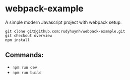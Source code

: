 # webpack-example

A simple modern Javascript project with webpack setup.

```
git clone git@github.com:rudyhuynh/webpack-example.git
git checkout overview
npm install
```

## Commands:

- `npm run dev`
- `npm run build`
